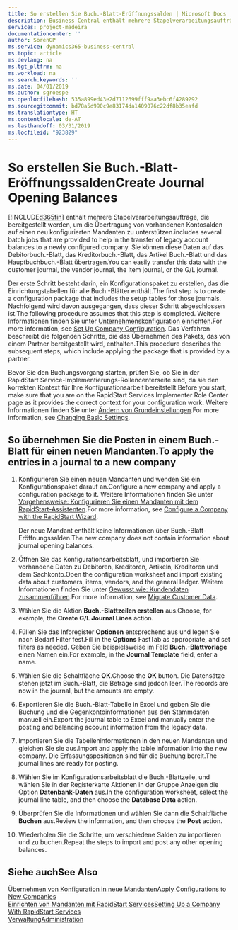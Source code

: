 ```yaml
---
title: So erstellen Sie Buch.-Blatt-Eröffnungssalden | Microsoft Docs
description: Business Central enthält mehrere Stapelverarbeitungsaufträge, die bereitgestellt werden, um die Übertragung von vorhandenen Kontosalden auf einen neu konfigurierten Mandanten zu unterstützen. Sie können diese Daten mithilfe von Buch.-Blatt-Buchungen einfach übertragen.
services: project-madeira
documentationcenter: ''
author: SorenGP
ms.service: dynamics365-business-central
ms.topic: article
ms.devlang: na
ms.tgt_pltfrm: na
ms.workload: na
ms.search.keywords: ''
ms.date: 04/01/2019
ms.author: sgroespe
ms.openlocfilehash: 535a899ed43e2d7112699fff9aa3ebc6f4289292
ms.sourcegitcommit: bd78a5d990c9e83174da1409076c22df8b35eafd
ms.translationtype: HT
ms.contentlocale: de-AT
ms.lasthandoff: 03/31/2019
ms.locfileid: "923829"
---
```

# <a name="create-journal-opening-balances"></a><span data-ttu-id="65722-104">So erstellen Sie Buch.-Blatt-Eröffnungssalden</span><span class="sxs-lookup"><span data-stu-id="65722-104">Create Journal Opening Balances</span></span>
[!INCLUDE[d365fin](includes/d365fin_md.md)] <span data-ttu-id="65722-105">enthält mehrere Stapelverarbeitungsaufträge, die bereitgestellt werden, um die Übertragung von vorhandenen Kontosalden auf einen neu konfigurierten Mandanten zu unterstützen.</span><span class="sxs-lookup"><span data-stu-id="65722-105">includes several batch jobs that are provided to help in the transfer of legacy account balances to a newly configured company.</span></span> <span data-ttu-id="65722-106">Sie können diese Daten auf das Debitorbuch.-Blatt, das Kreditorbuch.-Blatt, das Artikel Buch.-Blatt und das Hauptbuchbuch.-Blatt übertragen.</span><span class="sxs-lookup"><span data-stu-id="65722-106">You can easily transfer this data with the customer journal, the vendor journal, the item journal, or the G/L journal.</span></span>

<span data-ttu-id="65722-107">Der erste Schritt besteht darin, ein Konfigurationspaket zu erstellen, das die Einrichtungstabellen für alle Buch.-Blätter enthält.</span><span class="sxs-lookup"><span data-stu-id="65722-107">The first step is to create a configuration package that includes the setup tables for those journals.</span></span> <span data-ttu-id="65722-108">Nachfolgend wird davon ausgegangen, dass dieser Schritt abgeschlossen ist.</span><span class="sxs-lookup"><span data-stu-id="65722-108">The following procedure assumes that this step is completed.</span></span> <span data-ttu-id="65722-109">Weitere Informationen finden Sie unter [Unternehmenskonfiguration einrichten](admin-set-up-company-configuration.md).</span><span class="sxs-lookup"><span data-stu-id="65722-109">For more information, see [Set Up Company Configuration](admin-set-up-company-configuration.md).</span></span> <span data-ttu-id="65722-110">Das Verfahren beschreibt die folgenden Schritte, die das Übernehmen des Pakets, das von einem Partner bereitgestellt wird, enthalten.</span><span class="sxs-lookup"><span data-stu-id="65722-110">This procedure describes the subsequent steps, which include applying the package that is provided by a partner.</span></span>  

<span data-ttu-id="65722-111">Bevor Sie den Buchungsvorgang starten, prüfen Sie, ob Sie in der RapidStart Service-Implementierungs-Rollencenterseite sind, da sie den korrekten Kontext für Ihre Konfigurationsarbeit bereitstellt.</span><span class="sxs-lookup"><span data-stu-id="65722-111">Before you start, make sure that you are on the RapidStart Services Implementer Role Center page as it provides the correct context for your configuration work.</span></span> <span data-ttu-id="65722-112">Weitere Informationen finden Sie unter [Ändern von Grundeinstellungen](ui-change-basic-settings.md).</span><span class="sxs-lookup"><span data-stu-id="65722-112">For more information, see [Changing Basic Settings](ui-change-basic-settings.md).</span></span>

## <a name="to-apply-the-entries-in-a-journal-to-a-new-company"></a><span data-ttu-id="65722-113">So übernehmen Sie die Posten in einem Buch.-Blatt für einen neuen Mandanten.</span><span class="sxs-lookup"><span data-stu-id="65722-113">To apply the entries in a journal to a new company</span></span>  
1. <span data-ttu-id="65722-114">Konfigurieren Sie einen neuen Mandanten und wenden Sie ein Konfigurationspaket darauf an.</span><span class="sxs-lookup"><span data-stu-id="65722-114">Configure a new company and apply a configuration package to it.</span></span> <span data-ttu-id="65722-115">Weitere Informationen finden Sie unter [Vorgehensweise: Konfigurieren Sie einen Mandanten mit dem RapidStart-Assistenten](admin-how-to-configure-a-company-with-the-rapidstart-wizard.md).</span><span class="sxs-lookup"><span data-stu-id="65722-115">For more information, see [Configure a Company with the RapidStart Wizard](admin-how-to-configure-a-company-with-the-rapidstart-wizard.md).</span></span>  

    <span data-ttu-id="65722-116">Der neue Mandant enthält keine Informationen über Buch.-Blatt-Eröffnungssalden.</span><span class="sxs-lookup"><span data-stu-id="65722-116">The new company does not contain information about journal opening balances.</span></span>  

2. <span data-ttu-id="65722-117">Öffnen Sie das Konfigurationsarbeitsblatt, und importieren Sie vorhandene Daten zu Debitoren, Kreditoren, Artikeln, Kreditoren und dem Sachkonto.</span><span class="sxs-lookup"><span data-stu-id="65722-117">Open the configuration worksheet and import existing data about customers, items, vendors, and the general ledger.</span></span> <span data-ttu-id="65722-118">Weitere Informationen finden Sie unter [Gewusst wie: Kundendaten zusammenführen](admin-migrate-customer-data.md).</span><span class="sxs-lookup"><span data-stu-id="65722-118">For more information, see [Migrate Customer Data](admin-migrate-customer-data.md).</span></span>  
3. <span data-ttu-id="65722-119">Wählen Sie die Aktion **Buch.-Blattzeilen erstellen** aus.</span><span class="sxs-lookup"><span data-stu-id="65722-119">Choose, for example, the **Create G/L Journal Lines** action.</span></span>  
4. <span data-ttu-id="65722-120">Füllen Sie das Inforegister **Optionen** entsprechend aus und legen Sie nach Bedarf Filter fest.</span><span class="sxs-lookup"><span data-stu-id="65722-120">Fill in the **Options** FastTab as appropriate, and set filters as needed.</span></span> <span data-ttu-id="65722-121">Geben Sie beispielsweise im Feld **Buch.-Blattvorlage** einen Namen ein.</span><span class="sxs-lookup"><span data-stu-id="65722-121">For example, in the **Journal Template** field, enter a name.</span></span>  
5. <span data-ttu-id="65722-122">Wählen Sie die Schaltfläche **OK**.</span><span class="sxs-lookup"><span data-stu-id="65722-122">Choose the **OK** button.</span></span> <span data-ttu-id="65722-123">Die Datensätze stehen jetzt im Buch.-Blatt, die Beträge sind jedoch leer.</span><span class="sxs-lookup"><span data-stu-id="65722-123">The records are now in the journal, but the amounts are empty.</span></span>  
6. <span data-ttu-id="65722-124">Exportieren Sie die Buch.-Blatt-Tabelle in Excel und geben Sie die Buchung und die Gegenkontoinformationen aus den Stammdaten manuell ein.</span><span class="sxs-lookup"><span data-stu-id="65722-124">Export the journal table to Excel and manually enter the posting and balancing account information from the legacy data.</span></span>
7. <span data-ttu-id="65722-125">Importieren Sie die Tabelleninformationen in den neuen Mandanten und gleichen Sie sie aus.</span><span class="sxs-lookup"><span data-stu-id="65722-125">Import and apply the table information into the new company.</span></span> <span data-ttu-id="65722-126">Die Erfassungspositionen sind für die Buchung bereit.</span><span class="sxs-lookup"><span data-stu-id="65722-126">The journal lines are ready for posting.</span></span>  
8. <span data-ttu-id="65722-127">Wählen Sie im Konfigurationsarbeitsblatt die Buch.-Blattzeile, und wählen Sie in der Registerkarte Aktionen in der Gruppe Anzeigen die Option **Datenbank-Daten** aus.</span><span class="sxs-lookup"><span data-stu-id="65722-127">In the configuration worksheet, select the journal line table, and then choose the **Database Data** action.</span></span>  
9. <span data-ttu-id="65722-128">Überprüfen Sie die Informationen und wählen Sie dann die Schaltfläche **Buchen** aus.</span><span class="sxs-lookup"><span data-stu-id="65722-128">Review the information, and then choose the **Post** action.</span></span>  
10. <span data-ttu-id="65722-129">Wiederholen Sie die Schritte, um verschiedene Salden zu importieren und zu buchen.</span><span class="sxs-lookup"><span data-stu-id="65722-129">Repeat the steps to import and post any other opening balances.</span></span>  

## <a name="see-also"></a><span data-ttu-id="65722-130">Siehe auch</span><span class="sxs-lookup"><span data-stu-id="65722-130">See Also</span></span>  
[<span data-ttu-id="65722-131">Übernehmen von Konfiguration in neue Mandanten</span><span class="sxs-lookup"><span data-stu-id="65722-131">Apply Configurations to New Companies</span></span>](admin-apply-configuration-to-new-companies.md)  
[<span data-ttu-id="65722-132">Einrichten von Mandanten mit RapidStart Services</span><span class="sxs-lookup"><span data-stu-id="65722-132">Setting Up a Company With RapidStart Services</span></span>](admin-set-up-a-company-with-rapidstart.md)  
[<span data-ttu-id="65722-133">Verwaltung</span><span class="sxs-lookup"><span data-stu-id="65722-133">Administration</span></span>](admin-setup-and-administration.md)
